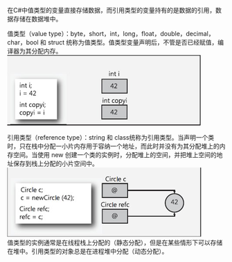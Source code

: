 在C#中值类型的变量直接存储数据，而引用类型的变量持有的是数据的引用，数据存储在数据堆中。 

值类型（value type）：byte，short，int，long，float，double，decimal，char，bool 和 struct 统称为值类型。值类型变量声明后，不管是否已经赋值，编译器为其分配内存。  
<img src="./img/值类型.gif">  


引用类型（reference type）：string 和 class统称为引用类型。当声明一个类时，只在栈中分配一小片内存用于容纳一个地址，而此时并没有为其分配堆上的内存空间。当使用 new 创建一个类的实例时，分配堆上的空间，并把堆上空间的地址保存到栈上分配的小片空间中。
<img src="./img/引用类型.gif">  
值类型的实例通常是在线程栈上分配的（静态分配），但是在某些情形下可以存储在堆中。引用类型的对象总是在进程堆中分配（动态分配）。